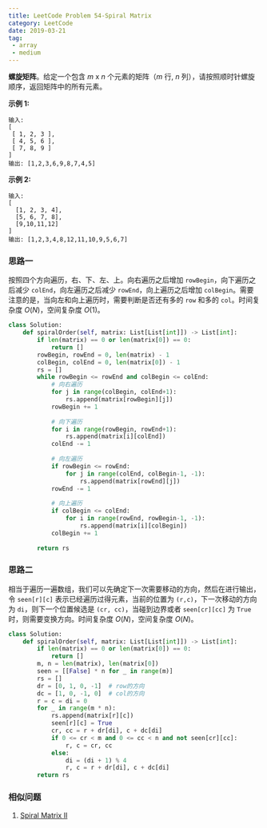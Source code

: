 ```yaml
---
title: LeetCode Problem 54-Spiral Matrix
category: LeetCode
date: 2019-03-21
tag:
 - array
 - medium
---
```


**螺旋矩阵**。给定一个包含 *m* x *n* 个元素的矩阵（*m* 行, *n* 列），请按照顺时针螺旋顺序，返回矩阵中的所有元素。

**示例 1:**

```
输入:
[
 [ 1, 2, 3 ],
 [ 4, 5, 6 ],
 [ 7, 8, 9 ]
]
输出: [1,2,3,6,9,8,7,4,5]
```

**示例 2:**

```
输入:
[
  [1, 2, 3, 4],
  [5, 6, 7, 8],
  [9,10,11,12]
]
输出: [1,2,3,4,8,12,11,10,9,5,6,7]
```

### 思路一

按照四个方向遍历，右、下、左、上。向右遍历之后增加 `rowBegin`，向下遍历之后减少 `colEnd`，向左遍历之后减少 `rowEnd`，向上遍历之后增加 `colBegin`。需要注意的是，当向左和向上遍历时，需要判断是否还有多的 `row` 和多的 `col`。时间复杂度 $O(N)$，空间复杂度 $O(1)$。

```python
class Solution:
    def spiralOrder(self, matrix: List[List[int]]) -> List[int]:
        if len(matrix) == 0 or len(matrix[0]) == 0:
            return []
        rowBegin, rowEnd = 0, len(matrix) - 1
        colBegin, colEnd = 0, len(matrix[0]) - 1
        rs = []
        while rowBegin <= rowEnd and colBegin <= colEnd:
            # 向右遍历
            for j in range(colBegin, colEnd+1):
                rs.append(matrix[rowBegin][j])
            rowBegin += 1
            
            # 向下遍历
            for i in range(rowBegin, rowEnd+1):
                rs.append(matrix[i][colEnd])
            colEnd -= 1
            
            # 向左遍历
            if rowBegin <= rowEnd:
                for j in range(colEnd, colBegin-1, -1):
                    rs.append(matrix[rowEnd][j])
            rowEnd -= 1
            
            # 向上遍历
            if colBegin <= colEnd:
                for i in range(rowEnd, rowBegin-1, -1):
                    rs.append(matrix[i][colBegin])
            colBegin += 1
        
        return rs
```

### 思路二

相当于遍历一遍数组，我们可以先确定下一次需要移动的方向，然后在进行输出，令 `seen[r][c]` 表示已经遍历过得元素，当前的位置为 `(r,c)`，下一次移动的方向为 `di`，则下一个位置候选是 `(cr, cc)`，当碰到边界或者 `seen[cr][cc]` 为 `True` 时，则需要变换方向。时间复杂度 $O(N)$，空间复杂度 $O(N)$。

```python
class Solution:
    def spiralOrder(self, matrix: List[List[int]]) -> List[int]:
        if len(matrix) == 0 or len(matrix[0]) == 0:
            return []
        m, n = len(matrix), len(matrix[0])
        seen = [[False] * n for _ in range(m)]
        rs = []
        dr = [0, 1, 0, -1]  # row的方向
        dc = [1, 0, -1, 0]  # col的方向
        r = c = di = 0
        for _ in range(m * n):
            rs.append(matrix[r][c])
            seen[r][c] = True
            cr, cc = r + dr[di], c + dc[di]
            if 0 <= cr < m and 0 <= cc < n and not seen[cr][cc]:
                r, c = cr, cc
            else:
                di = (di + 1) % 4
                r, c = r + dr[di], c + dc[di]
        return rs
```

### 相似问题

1. [Spiral Matrix II](https://leetcode.com/problems/spiral-matrix-ii/)